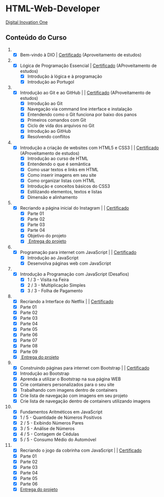 # HTML-Web-Developer

<a href="https://web.digitalinnovation.one/track/html-web-developer?tab=path">Digital Inovation One</a>

## Conteúdo do Curso
  
1. - [x] Bem-vindo à DIO | <a href="https://certificates.digitalinnovation.one/FC383395">Certificado</a> (Aproveitamento de estudos)
2. - [x] Lógica de Programação Essencial | <a href="https://certificates.digitalinnovation.one/E652CC53">Certificado</a> (AProveitamento de estudos)
     - [x] Introdução à lógica e à programação
     - [x] Introdução ao Portugol
3. - [x] Introdução ao Git e ao GitHub | | <a href="https://certificates.digitalinnovation.one/FDDB10F1">Certificado</a> (AProveitamento de estudos)
     - [x] Introdução ao Git
     - [x] Navegação via command line interface e instalação
     - [x] Entendendo como o Git funciona por baixo dos panos
     - [x] Primeiros comandos com Git
     - [x] Ciclo de vida dos arquivos no Git
     - [x] Introdução ao GitHub
     - [x] Resolvendo conflitos
4. - [x] Introdução a criação de websites com HTML5 e CSS3 | | <a href="https://certificates.digitalinnovation.one/31BC49E0">Certificado</a> (AProveitamento de estudos)
     - [x] Introdução ao curso de HTML
     - [x]  Entendendo o que é semântica
     - [x]  Como usar textos e links em HTML
     - [x]  Como inserir imagens em seu site
     - [x]  Como organizar listas com HTML
     - [x]  Introdução e conceitos básicos do CSS3
     - [x]  Estilizando elementos, textos e listas
     - [x]  Dimensão e alinhamento
5. - [x] Recriando a página inicial do Instagram | | <a href="https://certificates.digitalinnovation.one/F23C996B"> Certificado </a> 
     - [x] Parte 01
     - [x] Parte 02
     - [x] Parte 03
     - [x] Parte 04
     - [x] Objetivo do projeto
     - [x] <a href="https://github.com/marcossouz/HTML-Web-Developer/tree/main/instagram"> Entrega do projeto </a>
6. - [x] Programação para internet com JavaScript | | <a href="https://certificates.digitalinnovation.one/B5378D82"> Certificado </a> 
     - [x] Introdução ao JavaScript
     - [x] Desenvolva páginas web com JavaScript
9. - [x] Introdução a Programação com JavaScript (Desafios)
     - [x] 1 / 3 - Visita na Feira
     - [x] 2 / 3 - Multiplicação Simples
     - [x] 3 / 3 - Folha de Pagamento
11. - [x] Recriando a Interface do Netflix | | <a href="https://certificates.digitalinnovation.one/BD258302"> Certificado </a> 
     - [x] Parte 01
     - [x] Parte 02
     - [x] Parte 03
     - [x] Parte 04
     - [x] Parte 05
     - [x] Parte 06
     - [x] Parte 07
     - [x] Parte 08
     - [x] Parte 09
     - [x] <a href="https://github.com/marcossouz/HTML-Web-Developer/tree/main/netflix-clone"> Entrega do projeto </a>
12. - [x] Construindo páginas para internet com Bootstrap | | <a href="https://certificates.digitalinnovation.one/C76A589D"> Certificado </a> 
     - [x] Introdução ao Bootstrap
     - [x] Aprenda a utilizar o Bootstrap na sua página WEB
     - [x] Crie containers personalizados para o seu site
     - [x] Trabalhando com imagens dentro de containers
     - [x] Crie lista de navegação com imagens em seu projeto
     - [x] Crie lista de navegação dentro de containers utilizando imagens
14. - [x] Fundamentos Aritméticos em JavaScript
     - [x] 1 / 5 - Quantidade de Números Positivos
     - [x] 2 / 5 - Exibindo Números Pares
     - [x] 3 / 5 - Análise de Números
     - [x] 4 / 5 - Contagem de Cédulas
     - [x] 5 / 5 - Consumo Médio do Automóvel
16. - [x] Recriando o jogo da cobrinha com JavaScript | | <a href="https://certificates.digitalinnovation.one/EE69F78B"> Certificado </a> 
     - [x] Parte 01
     - [x] Parte 02
     - [x] Parte 03
     - [x] Parte 04
     - [x] Parte 05
     - [x] Parte 06
     - [x] <a href="https://github.com/marcossouz/HTML-Web-Developer/tree/main/snake-the-game">Entrega do projeto </a>
